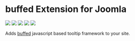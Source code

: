 # buffed Extension for Joomla

![](https://img.shields.io/static/v1?label=Joomla&message=3.X&style=flat&logo=joomla&logoColor=orange&color=blue)
![](https://img.shields.io/github/release/z-index-net/joomla-plugin-system-buffed.svg)
![](https://img.shields.io/github/downloads/z-index-net/joomla-plugin-system-buffed/total.svg)
![](https://img.shields.io/badge/Maintained%3F-no-red.svg)
![](https://img.shields.io/github/license/z-index-net/joomla-plugin-system-buffed.svg)

Adds [buffed](http://wowdata.buffed.de/tools/expresstooltips) javascript based tooltip framework to your site.

